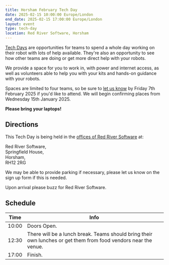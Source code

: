 ```yaml
---
title: Horsham February Tech Day
date: 2025-02-15 10:00:00 Europe/London
end_date: 2025-02-15 17:00:00 Europe/London
layout: event
type: tech-day
location: Red River Software, Horsham
---
```


[Tech Days][tech-days] are opportunities for teams to spend a whole day working
on their robot with lots of help available. They're also an opportunity to see
how other teams are doing or get more direct help with your robots.

We provide a space for you to work in, with power and internet access, as well
as volunteers able to help you with your kits and hands-on guidance with your
robots.

Spaces are limited to four teams, so be sure to [let us know][tech-day-signup]
by Friday 7th February 2025 if you'd like to attend. We will begin confirming
places from Wednesday 15th January 2025.

**Please bring your laptops!**

## Directions

This Tech Day is being held in the [offices of Red River Software][venue-map]
at:

Red River Software,<br>
Springfield House,<br>
Horsham,<br>
RH12 2RG

We may be able to provide parking if necessary, please let us know on the sign up form if this is needed.

Upon arrival please buzz for Red River Software.

## Schedule

| Time  | Info |
|-------|------|
| 10:00 | Doors Open. |
| 12:30 | There will be a lunch break. Teams should bring their own lunches or get them from food vendors near the venue. |
| 17:00 | Finish. |

[tech-days]: https://studentrobotics.org/docs/robots_101/tech_days
[tech-day-signup]: https://forms.gle/SpZnqpUAaRbxwy2C9
[venue-map]: https://goo.gl/maps/ci33utzx4iQhm5bR7
